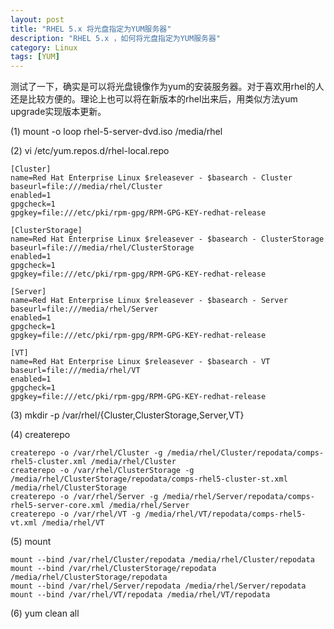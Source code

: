 ```yaml
---
layout: post
title: "RHEL 5.x 将光盘指定为YUM服务器"
description: "RHEL 5.x ，如何将光盘指定为YUM服务器"
category: Linux
tags: [YUM]
---
```


测试了一下，确实是可以将光盘镜像作为yum的安装服务器。对于喜欢用rhel的人还是比较方便的。理论上也可以将在新版本的rhel出来后，用类似方法yum upgrade实现版本更新。

(1) mount -o loop rhel-5-server-dvd.iso /media/rhel

(2) vi /etc/yum.repos.d/rhel-local.repo

    [Cluster]
    name=Red Hat Enterprise Linux $releasever - $basearch - Cluster
    baseurl=file:///media/rhel/Cluster
    enabled=1
    gpgcheck=1
    gpgkey=file:///etc/pki/rpm-gpg/RPM-GPG-KEY-redhat-release

    [ClusterStorage]
    name=Red Hat Enterprise Linux $releasever - $basearch - ClusterStorage
    baseurl=file:///media/rhel/ClusterStorage
    enabled=1
    gpgcheck=1
    gpgkey=file:///etc/pki/rpm-gpg/RPM-GPG-KEY-redhat-release

    [Server]
    name=Red Hat Enterprise Linux $releasever - $basearch - Server
    baseurl=file:///media/rhel/Server
    enabled=1
    gpgcheck=1
    gpgkey=file:///etc/pki/rpm-gpg/RPM-GPG-KEY-redhat-release

    [VT]
    name=Red Hat Enterprise Linux $releasever - $basearch - VT
    baseurl=file:///media/rhel/VT
    enabled=1
    gpgcheck=1
    gpgkey=file:///etc/pki/rpm-gpg/RPM-GPG-KEY-redhat-release

(3) mkdir -p /var/rhel/{Cluster,ClusterStorage,Server,VT}

(4) createrepo

    createrepo -o /var/rhel/Cluster -g /media/rhel/Cluster/repodata/comps-rhel5-cluster.xml /media/rhel/Cluster
    createrepo -o /var/rhel/ClusterStorage -g /media/rhel/ClusterStorage/repodata/comps-rhel5-cluster-st.xml /media/rhel/ClusterStorage
    createrepo -o /var/rhel/Server -g /media/rhel/Server/repodata/comps-rhel5-server-core.xml /media/rhel/Server
    createrepo -o /var/rhel/VT -g /media/rhel/VT/repodata/comps-rhel5-vt.xml /media/rhel/VT

(5) mount 

    mount --bind /var/rhel/Cluster/repodata /media/rhel/Cluster/repodata
    mount --bind /var/rhel/ClusterStorage/repodata /media/rhel/ClusterStorage/repodata
    mount --bind /var/rhel/Server/repodata /media/rhel/Server/repodata
    mount --bind /var/rhel/VT/repodata /media/rhel/VT/repodata

(6) yum clean all
